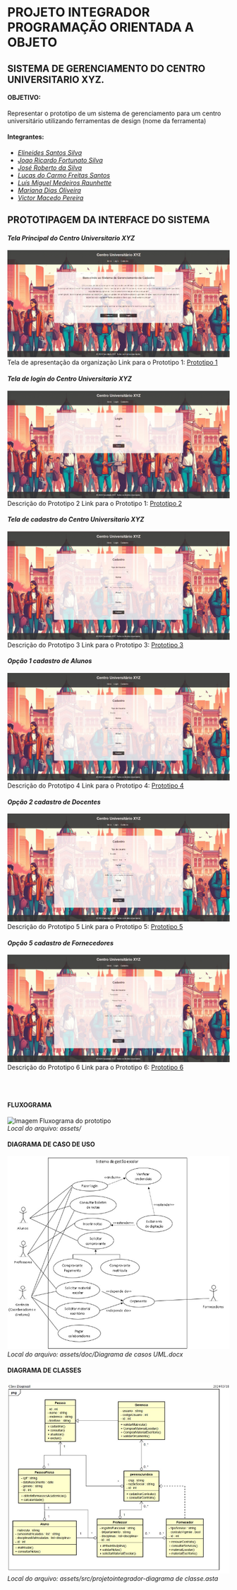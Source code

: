 # PROJETO INTEGRADOR PROGRAMAÇÃO ORIENTADA A OBJETO

## SISTEMA DE GERENCIAMENTO DO CENTRO UNIVERSITARIO XYZ.

#### OBJETIVO:
Representar o prototipo de um sistema de gerenciamento para um centro universitário utilizando ferramentas de design (nome da ferramenta)

#### Integrantes:
* *[Elineides Santos Silva](https://github.com/elineides)*
* *[Joao Ricardo Fortunato Silva](https://github.com/Ricardo-Forttunato)*
* *[José Roberto da Silva](https://github.com/pilotjrs)*
* *[Lucas do Carmo Freitas Santos](https://github.com/Lucas-cfs)*
* *[Luís Miguel Medeiros Raunhette](https://github.com/LuisMMRaunheitte)*
* *[Mariana Dias Oliveira](https://github.com/Mariree003)*
* *[Victor Macedo Pereira](https://github.com/vvctormacedo)*


## PROTOTIPAGEM DA INTERFACE DO SISTEMA 

#### *Tela Principal do Centro Universitario XYZ*

![Imagem do Prototipo 1](./assets/public/image/tela1.png)
Tela de apresentação da organização
Link para o Prototipo 1: [Prototipo 1 ](https://ricardo-forttunato.github.io/projetoIntegradorPoo-Senac/)

#### *Tela de login do Centro Universitario XYZ*

![Imagem do Prototipo 2](./assets/public/image/tela2.png)
Descrição do Prototipo 2
Link para o Prototipo 1: [Prototipo 2 ](https://ricardo-forttunato.github.io/projetoIntegradorPoo-Senac/frontend/src/pages/login.html)

#### *Tela de cadastro do Centro Universitario XYZ*

![Imagem do Prototipo 3](./assets/public/image/tela3.png)
Descrição do Prototipo 3
Link para o Prototipo 3: [Prototipo 3 ](https://ricardo-forttunato.github.io/projetoIntegradorPoo-Senac/frontend/src/pages/cadastro.html)

#### *Opção 1 cadastro de Alunos*

![Imagem do Prototipo 3](./assets/public/image/cadastroAluno.png)
Descrição do Prototipo 4
Link para o Prototipo 4: [Prototipo 4 ](https://ricardo-forttunato.github.io/projetoIntegradorPoo-Senac/frontend/src/pages/cadastro.html)

#### *Opção 2 cadastro de Docentes*

![Imagem do Prototipo 4](./assets/public/image/cadastroCorpoDocente.png)
Descrição do Prototipo 5
Link para o Prototipo 5: [Prototipo 5 ](https://ricardo-forttunato.github.io/projetoIntegradorPoo-Senac/frontend/src/pages/cadastro.html)

#### *Opção 5 cadastro de Fornecedores*

![Imagem do Prototipo 5](./assets/public/image/cadastroFornecedor.png)
Descrição do Prototipo 6
Link para o Prototipo 6: [Prototipo 6 ](https://ricardo-forttunato.github.io/projetoIntegradorPoo-Senac/frontend/src/pages/cadastro.html)

<br><br>

#### FLUXOGRAMA
![Imagem Fluxograma do prototipo](./assets/public/image/img.jpg)
<br>_Local do arquivo: assets/_

#### DIAGRAMA DE CASO DE USO
![Imagem Diagrama Caso de Uso](./assets/public/image/IMG-20240513-WA0001.jpg)
<br>_Local do arquivo: assets/doc/Diagrama de casos UML.docx_ 

#### DIAGRAMA DE CLASSES
![Imagem Diagrama de classes](./assets/public/image/DiagramaDeClasses-PI.jpg)
<br>_Local do arquivo: assets/src/projetointegrador-diagrama de classe.asta_
